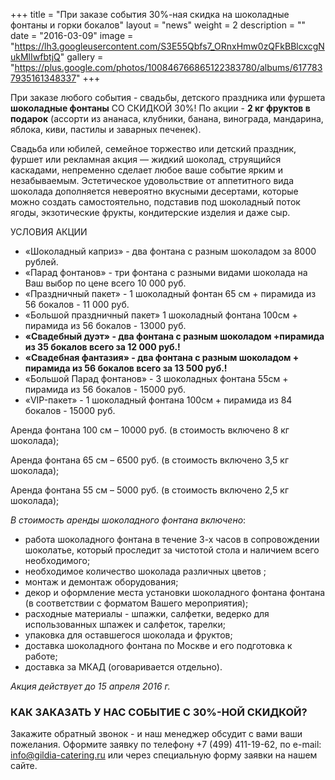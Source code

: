 +++
title = "При заказе события 30%-ная скидка на шоколадные фонтаны и горки бокалов"
layout = "news"
weight = 2
description = ""
date = "2016-03-09"
image = "https://lh3.googleusercontent.com/S3E55Qbfs7_ORnxHmw0zQFkBBlcxcgNukMlIwfbtjQ"
gallery = "https://plus.google.com/photos/100846766865122383780/albums/6177837935161348337"
+++

При заказе любого события - свадьбы, детского праздника или фуршета **шоколадные фонтаны** СО СКИДКОЙ 30%! По акции - **2 кг фруктов в подарок** (ассорти из ананаса, клубники, банана, винограда, мандарина, яблока, киви, пастилы и заварных печенек).


<!--more-->

Свадьба или юбилей, семейное торжество или детский праздник, фуршет или  рекламная акция — жидкий шоколад, струящийся каскадами, непременно сделает любое ваше событие ярким и незабываемым. Эстетическое удовольствие от аппетитного вида шоколада дополняется невероятно вкусными десертами, которые можно создать самостоятельно, подставив под шоколадный поток ягоды, экзотические фрукты, кондитерские изделия и даже сыр.

УСЛОВИЯ АКЦИИ

- «Шоколадный каприз» - два фонтана с разным шоколадом за 8000 рублей.
-  «Парад фонтанов» - три фонтана с разными видами шоколада на Ваш выбор по цене всего 10 000 руб.
- «Праздничный пакет» - 1 шоколадный фонтан 65 см + пирамида из 56 бокалов  - 11 000 руб.
- «Большой праздничный пакет» 1 шоколадный фонтана  100см + пирамида из 56 бокалов - 13000 руб.
- **«Свадебный дуэт» - два фонтана с разным шоколадом +пирамида из 35 бокалов всего за 12 000 руб.!**
- **«Свадебная фантазия» - два фонтана с разным шоколадом +  пирамида из 56 бокалов всего за 13 500 руб.!**
- «Большой Парад фонтанов» - 3 шоколадных фонтана 55см + пирамида из 56 бокалов - 15000 руб.
- «VIP-пакет» - 1 шоколадный фонтана 100см + пирамида из 84 бокалов - 15000 руб.

Аренда фонтана 100 см – 10000 руб. (в стоимость включено 8 кг шоколада);

Аренда фонтана 65 см – 6500 руб. (в стоимость включено 3,5 кг шоколада);

Аренда фонтана 55 см – 5000 руб. (в стоимость включено 2,5 кг шоколада);

_В стоимость аренды шоколадного фонтана включено_:

- работа шоколадного фонтана в течение 3-х часов в сопровождении шоколатье, который проследит за чистотой стола и наличием всего необходимого;
- необходимое количество шоколада различных цветов ;
- монтаж и демонтаж оборудования;
- декор и оформление места установки шоколадного фонтана фонтана (в соответствии с форматом Вашего мероприятия);
- расходные материалы - шпажки, салфетки, ведерко для использованных шпажек и салфеток, тарелки;
- упаковка для оставшегося шоколада и фруктов;
- доставка шоколадного фонтана по Москве и его подготовка к работе;
- доставка за МКАД (оговаривается отдельно).

_Акция действует до 15 апреля 2016 г._

### КАК ЗАКАЗАТЬ У НАС СОБЫТИЕ С 30%-НОЙ СКИДКОЙ?

Закажите обратный звонок - и наш менеджер обсудит с вами ваши пожелания. Оформите заявку по телефону +7 (499) 411-19-62, по e-mail: info@gildia-catering.ru или через специальную форму заявки на нашем сайте.
